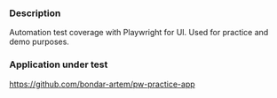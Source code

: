 ### Description
Automation test coverage with Playwright for UI. Used for practice and demo purposes.

### Application under test
https://github.com/bondar-artem/pw-practice-app
